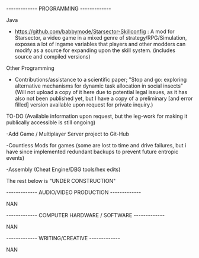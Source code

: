 ------------- PROGRAMMING -------------

Java
 - https://github.com/babbymode/Starsector-Skillconfig : A mod for Starsector, a video game in a mixed genre of strategy/RPG/Simulation, exposes a lot of ingame variables that players and other modders can modify as a source for expanding upon the skill system. (includes source and compiled versions)



Other Programming
 - Contributions/assistance to a scientific paper; "Stop and go: exploring alternative mechanisms for dynamic task allocation in social insects" (Will not upload a copy of it here due to potential legal issues, as it has also not been published yet, but I have a copy of a preliminary [and error filled] version available upon request for private inquiry.)




TO-DO (Available information upon request, but the leg-work for making it publically accessible is still ongoing)

-Add Game / Multiplayer Server project to Git-Hub

-Countless Mods for games (some are lost to time and drive failures, but i have since implemented redundant backups to prevent future entropic events)

-Assembly (Cheat Engine/DBG tools/hex edits)


The rest below is "UNDER CONSTRUCTION"

------------- AUDIO/VIDEO PRODUCTION -------------

NAN







------------- COMPUTER HARDWARE / SOFTWARE -------------

NAN








------------- WRITING/CREATIVE -------------

NAN
